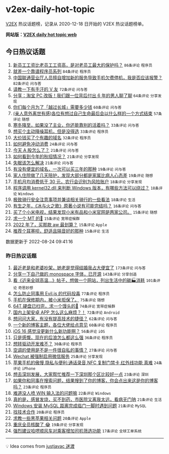 # v2ex-daily-hot-topic

[V2EX](https://www.v2ex.com/) 热议话题榜，记录从 2020-12-18 日开始的 V2EX 热议话题榜单。

**网站版：[V2EX daily hot topic web](https://boojack.github.io/v2ex-daily-hot-topic-web/)**

## 今日热议话题

<!-- TODAY BEGIN -->

1. [新员工工资比老员工工资高，是对老员工最大的保护吗？](https://www.v2ex.com/t/874950) `86条评论` `程序员`
1. [就差一个靠谱程序员系列](https://www.v2ex.com/t/874972) `84条评论` `程序员`
1. [中国联通营业厅人员擅自增加新的服务导致手机欠费停机，我是否应该报警？](https://www.v2ex.com/t/875036) `82条评论` `问与答`
1. [请教一下有手汗的 V 友](https://www.v2ex.com/t/874989) `72条评论` `问与答`
1. [分享：淘宝 PC 改版！我们跟一位背后付出 6 年的男人聊了聊](https://www.v2ex.com/t/874992) `64条评论` `分享发现`
1. [你们每个月为了「越过长城」需要多少钱](https://www.v2ex.com/t/875097) `60条评论` `问与答`
1. [(亲人意外离世有感)各位有想过自己生命最后会以什么样的一个方式结束](https://www.v2ex.com/t/874969) `57条评论` `随想`
1. [寒冬降至，如果没了主业，你还能靠别的活着吗？](https://www.v2ex.com/t/875014) `33条评论` `问与答`
1. [想买个主动降噪耳机，但是没得选](https://www.v2ex.com/t/875009) `33条评论` `程序员`
1. [大价钱买了个有趣的域名](https://www.v2ex.com/t/874959) `32条评论` `程序员`
1. [如何避免冲动消费](https://www.v2ex.com/t/875021) `24条评论` `问与答`
1. [今天 A 股怎么了？](https://www.v2ex.com/t/875084) `21条评论` `问与答`
1. [如何看到今年的秋招情况？](https://www.v2ex.com/t/875031) `21条评论` `分享发现`
1. [失眠该怎么解决](https://www.v2ex.com/t/874964) `21条评论` `问与答`
1. [有没有便宜的域名，一次可以买三年的那种](https://www.v2ex.com/t/874983) `19条评论` `问与答`
1. [家人住院做了几天陪护，发现大部分都是家属比病人心态差](https://www.v2ex.com/t/874978) `19条评论` `随想`
1. [手机月均消费低于 30 元，农行会识别为风险账户](https://www.v2ex.com/t/875056) `18条评论` `分享发现`
1. [程序调用 kernel32.dll 来判断 Windows 版本，有哪些方法可以绕过？](https://www.v2ex.com/t/875026) `18条评论` `Windows`
1. [极致骑行安全注意事项并兼谈相关骑行的一些看法](https://www.v2ex.com/t/874948) `18条评论` `生活`
1. [有生之年，《冰与火之歌》原著小说有可能完结吗？](https://www.v2ex.com/t/874947) `16条评论` `问与答`
1. [买了个小米电视，结果发现小米有品和小米官网是两家公司。](https://www.v2ex.com/t/875038) `15条评论` `随想`
1. [求一个 MT 的💊](https://www.v2ex.com/t/875011) `15条评论` `宽带症候群`
1. [2022 年了，买那款 aw 最划算？](https://www.v2ex.com/t/875001) `15条评论` `Apple`
1. [推荐个耳塞呗，舒适且隔音好的那种](https://www.v2ex.com/t/874962) `15条评论` `生活`

数据更新于 2022-08-24 09:41:16

<!-- TODAY END -->

### 昨日热议话题

<!-- YESTERDAY BEGIN -->

1. [最近老是和老婆吵架，她老是觉得结婚我占大便宜了](https://www.v2ex.com/t/874728) `173条评论` `问与答`
1. [分享一下自己做的 monospace 字体，已开源](https://www.v2ex.com/t/874714) `143条评论` `分享创造`
1. [看《近来全球高温…》帖子，想做一个网站，列出生活中的碳🏭消耗](https://www.v2ex.com/t/874720) `101条评论` `奇思妙想`
1. [怎么防止同事用 Evil.js 的代码投毒](https://www.v2ex.com/t/874717) `77条评论` `程序员`
1. [手机在保修期内，被小米拒保了。](https://www.v2ex.com/t/874761) `75条评论` `随想`
1. [64T 硬盘已扫完，求一个馒头的💊](https://www.v2ex.com/t/874756) `74条评论` `宽带症候群`
1. [国内上架安卓 APP 怎么这么麻烦？！](https://www.v2ex.com/t/874776) `72条评论` `Android`
1. [想问问大家，有没有提高技术的捷径？](https://www.v2ex.com/t/874698) `62条评论` `问与答`
1. [一个新的博客主题，各位大佬给点意见](https://www.v2ex.com/t/874710) `60条评论` `程序员`
1. [iOS 16 感觉没更新什么新功能啊？](https://www.v2ex.com/t/874708) `56条评论` `iOS`
1. [只是感慨，现在的后浪怎么都这么强](https://www.v2ex.com/t/874856) `36条评论` `程序员`
1. [想转驱动开发难不？](https://www.v2ex.com/t/874724) `30条评论` `程序员`
1. [空调的使用是不是一件很自私的事情？](https://www.v2ex.com/t/874716) `27条评论` `问与答`
1. [Wechat 被强制启用微信服务](https://www.v2ex.com/t/874702) `25条评论` `分享发现`
1. [苹果手机的傲慢,隐私与便利:通话录音,NFC 复制门禁卡,红外线功能 真难](https://www.v2ex.com/t/874862) `24条评论` `iPhone`
1. [想去深圳发展，大家帮忙推荐一下深圳那个区比较好一点](https://www.v2ex.com/t/874765) `23条评论` `深圳`
1. [如果你和同事在搜索问题，结果搜到了你的博客，你会点出来这是你的博客吗？](https://www.v2ex.com/t/874729) `23条评论` `程序员`
1. [难道没人喷 WIN 输入法的问题嘛](https://www.v2ex.com/t/874792) `22条评论` `Windows`
1. [真的是，感冒发烧，买不到药，市医院又离我太远，看病无门呐](https://www.v2ex.com/t/874817) `21条评论` `生活`
1. [Windows 安装 MySQL 距离完成临门一脚时遇到问题](https://www.v2ex.com/t/874801) `21条评论` `MySQL`
1. [找技术合作](https://www.v2ex.com/t/874839) `20条评论` `程序员`
1. [求教一些黑苹果相关问题](https://www.v2ex.com/t/874808) `20条评论` `Apple`
1. [重庆全员核酸了 😂](https://www.v2ex.com/t/874859) `19条评论` `分享发现`
1. [强烈建议哈啰顺风车对乘客增加司机筛选功能](https://www.v2ex.com/t/874723) `17条评论` `全球工单系统`

<!-- YESTERDAY END -->

---

💡 Idea comes from [justjavac 迷渡](https://github.com/justjavac/)
